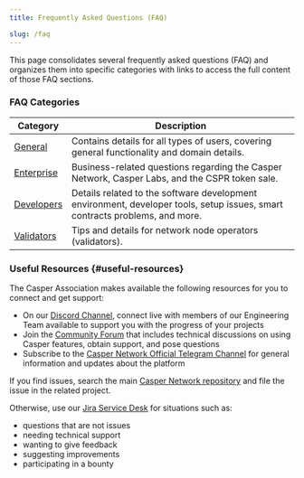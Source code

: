 ```yaml
---
title: Frequently Asked Questions (FAQ)

slug: /faq
---
```


This page consolidates several frequently asked questions (FAQ) and organizes them into specific categories with links to access the full content of those FAQ sections.

### FAQ Categories

| Category | Description |
| --- | --- |
| [General](/faq/faq-general) | Contains details for all types of users, covering general functionality and domain details. |
| [Enterprise](/faq/faq-enterpise) | Business-related questions regarding the Casper Network, Casper Labs, and the CSPR token sale. |
| [Developers](/faq/faq-developer) | Details related to the software development environment, developer tools, setup issues, smart contracts problems, and more. |
| [Validators](/faq/faq-validator) | Tips and details for network node operators (validators). |

### Useful Resources {#useful-resources}

The Casper Association makes available the following resources for you to connect and get support:

-   On our <a href="https://discordapp.com/invite/mpZ9AYD">Discord Channel</a>, connect live with members of our Engineering Team available to support you with the progress of your projects
-   Join the <a href="https://forums.casperlabs.io/">Community Forum</a> that includes technical discussions on using Casper features, obtain support, and pose questions
-   Subscribe to the <a href="https://t.me/casperblockchain">Casper Network Official Telegram Channel</a> for general information and updates about the platform

If you find issues, search the main <a href="https://github.com/casper-network">Casper Network repository</a> and file the issue in the related project.

Otherwise, use our <a href="https://casperlabs.atlassian.net/servicedesk">Jira Service Desk</a> for situations such as:

-   questions that are not issues
-   needing technical support
-   wanting to give feedback
-   suggesting improvements
-   participating in a bounty
